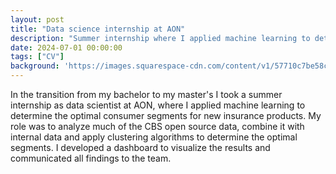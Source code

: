 ```yaml
---
layout: post
title: "Data science internship at AON"
description: "Summer internship where I applied machine learning to determine consumer segments"
date: 2024-07-01 00:00:00
tags: ["CV"]
background: 'https://images.squarespace-cdn.com/content/v1/57710c7be58c62d50f9ebd7b/1476379250829-HM7OOXR8MZQMAXUAUC1N/AON.png'
---
```


In the transition from my bachelor to my master's I took a summer internship as data scientist at AON, where I applied machine learning to determine the optimal consumer segments for new insurance products. My role was to analyze much of the CBS open source data, combine it with internal data and apply clustering algorithms to determine the optimal segments. I developed a dashboard to visualize the results and communicated all findings to the team. 

<br>